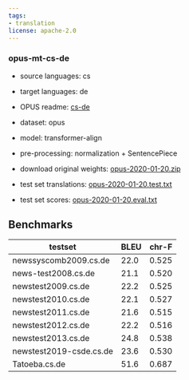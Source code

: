 ```yaml
---
tags:
- translation
license: apache-2.0
---
```


### opus-mt-cs-de

* source languages: cs
* target languages: de
*  OPUS readme: [cs-de](https://github.com/Helsinki-NLP/OPUS-MT-train/blob/master/models/cs-de/README.md)

*  dataset: opus
* model: transformer-align
* pre-processing: normalization + SentencePiece
* download original weights: [opus-2020-01-20.zip](https://object.pouta.csc.fi/OPUS-MT-models/cs-de/opus-2020-01-20.zip)
* test set translations: [opus-2020-01-20.test.txt](https://object.pouta.csc.fi/OPUS-MT-models/cs-de/opus-2020-01-20.test.txt)
* test set scores: [opus-2020-01-20.eval.txt](https://object.pouta.csc.fi/OPUS-MT-models/cs-de/opus-2020-01-20.eval.txt)

## Benchmarks

| testset               | BLEU  | chr-F |
|-----------------------|-------|-------|
| newssyscomb2009.cs.de 	| 22.0 	| 0.525 |
| news-test2008.cs.de 	| 21.1 	| 0.520 |
| newstest2009.cs.de 	| 22.2 	| 0.525 |
| newstest2010.cs.de 	| 22.1 	| 0.527 |
| newstest2011.cs.de 	| 21.6 	| 0.515 |
| newstest2012.cs.de 	| 22.2 	| 0.516 |
| newstest2013.cs.de 	| 24.8 	| 0.538 |
| newstest2019-csde.cs.de 	| 23.6 	| 0.530 |
| Tatoeba.cs.de 	| 51.6 	| 0.687 |

